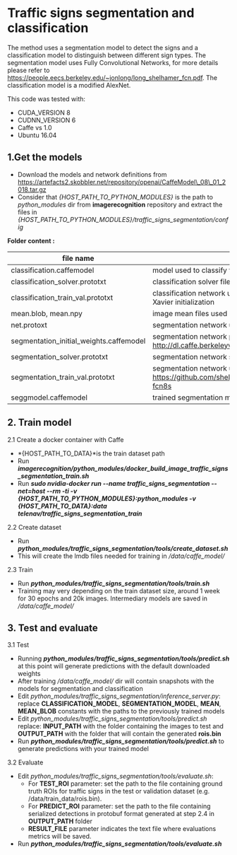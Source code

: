 # Traffic signs segmentation and classification
The method uses a segmentation model to detect the signs and a classification model to distinguish between different sign types. The segmentation model uses Fully Convolutional Networks, for more details please refer to https://people.eecs.berkeley.edu/~jonlong/long_shelhamer_fcn.pdf. The classification model is a modified AlexNet.

This code was tested with:
 - CUDA_VERSION 8
 - CUDNN_VERSION 6
 - Caffe vs 1.0
 - Ubuntu 16.04

## 1.Get the models

 - Download the models and network definitions from   
https://artefacts2.skobbler.net/repository/openai/CaffeModel\_08\_01_2018.tar.gz
 - Consider that *{HOST\_PATH\_TO\_PYTHON\_MODULES}* is the path to *python_modules* dir from **imagerecognition** repository and extract the files in *{HOST\_PATH\_TO\_PYTHON\_MODULES}/traffic\_signs\_segmentation/config*
 
 **Folder content :**
 
|  file name|  details|
|--|--|
| classification.caffemodel |model used to classify traffic signs  |
|classification_solver.prototxt | classification solver file
|classification_train_val.prototxt | classification network used to for training. A modified Alexnet with Xavier initialization
|mean.blob, mean.npy | image mean files used by the classification network
|net.protoxt|segmentation network used for inference
|segmentation\_initial\_weights.caffemodel|segmentation network pre-trained model http://dl.caffe.berkeleyvision.org/fcn8s-heavy-pascal.caffemodel
|segmentation_solver.prototxt|segmentation network solver
|segmentation_train_val.prototxt|segmentation network used for training: https://github.com/shelhamer/fcn.berkeleyvision.org/tree/master/voc-fcn8s
|seggmodel.caffemodel|trained segmentation model

## 2. Train model

2.1 Create a docker container with Caffe

 - *{HOST_PATH_TO_DATA}*is the train dataset path
 -  Run ***imagerecognition/python\_modules/docker\_build\_image\_traffic\_signs\_segmentation_train.sh***
 - Run ***sudo nvidia-docker run --name traffic\_signs\_segmentation --net=host --rm -ti 
  -v {HOST\_PATH\_TO\_PYTHON\_MODULES}:python_modules -v {HOST_PATH_TO_DATA}:data telenav/traffic\_signs\_segmentation_train***  

2.2 Create dataset

 - Run ***python_modules/traffic_signs_segmentation/tools/create_dataset.sh***
 - This will create the lmdb files needed for training in */data/caffe_model/*

2.3 Train

 - Run ***python_modules/traffic_signs_segmentation/tools/train.sh***
 - Training may very depending on the train dataset size, around 1 week for 30 epochs and 20k images. Intermediary models are saved in */data/caffe_model/*
 
## 3. Test and evaluate

 3.1 Test
 
 - Running ***python_modules/traffic_signs_segmentation/tools/predict.sh*** at this point will generate predictions with the default downloaded weights
 - After training */data/caffe_model/* dir will contain snapshots with the models for segmentation and classification
 - Edit *python_modules/traffic_signs_segmentation/inference_server.py*: replace **CLASSIFICATION_MODEL**, **SEGMENTATION_MODEL**, **MEAN**, **MEAN_BLOB** constants with the paths to the previously trained models
 - Edit *python_modules/traffic_signs_segmentation/tools/predict.sh* replace: **INPUT_PATH** with the folder containing the images to test and **OUTPUT_PATH** with the folder that will contain the generated **rois.bin**
 - Run ***python_modules/traffic_signs_segmentation/tools/predict.sh*** to generate predictions with your trained model
 
 3.2 Evaluate
 
 - Edit *python_modules/traffic_signs_segmentation/tools/evaluate.sh*:
	 * For **TEST_ROI** parameter: set the path to the file containing ground truth ROIs for traffic signs in the test or validation dataset (e.g. /data/train_data/rois.bin).
	 * For **PREDICT_ROI** parameter: set the path to the file containing serialized detections in protobuf format generated at step 2.4 in **OUTPUT_PATH** folder
	 * **RESULT_FILE** parameter indicates the text file where evaluations metrics will be saved.
 - Run ***python_modules/traffic_signs_segmentation/tools/evaluate.sh***